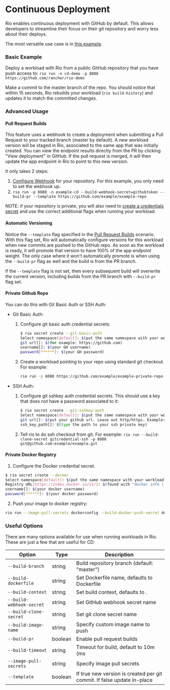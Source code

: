 # Continuous Deployment

Rio enables continuous deployment with GitHub by default.
This allows developers to streamline their focus on their git repository and worry less about their deploys.

The most versatile use case is in [this example](#pull-request-builds).


### Basic Example
Deploy a workload with Rio from a public GitHub repository that you have push access to:
`rio run -n cd-demo -p 8080 https://github.com/rancher/rio-demo`

Make a commit to the master branch of the repo. 
You should notice that within 15 seconds, Rio rebuilds your workload (`rio build-history`) and updates it to match the committed changes.


### Advanced Usage
#### Pull Request Builds
This feature uses a webhook to create a deployment when submitting a Pull Request to your tracked branch (master by default).
A new workload version will be staged in Rio, associated to the same app that was initially created. 
You can view the endpoint results directly from the PR by clicking "View deployment" in GitHub. 
If the pull request is merged, it will then update the app endpoint in Rio to point to this new version.

It only takes 2 steps:

1. [Configure Webhook](./webhooks.md) for your repository. For this example, you only need to set the webhook up.
2. `rio run -p 8080 -n example-cd --build-webhook-secret=githubtoken --build-pr --template https://github.com/example/example-repo`

NOTE: if your repository is private, you will also need to [create a credentials secret](#private-github-repo) and use the correct additional flags when running your workload.


#### Automatic Versioning
Notice the `--template` flag specified in the [Pull Request Builds](#pull-request-builds) scenario.
With this flag set, Rio will automatically configure versions for this workload when new commits are pushed to the GitHub repo.
As soon as the workload is ready, it will promote that version to have 100% of the app endpoint weight.
The only case where it won't automatically promote is when using the `--build-pr` flag as well and the build is from the PR branch.

If the `--template` flag is not set, then every subsequent build will overwrite the current version, including builds from the PR branch with `--build-pr` flag set.


#### Private Github Repo
You can do this with Git Basic Auth or SSH Auth:
- Git Basic Auth:
    1. Configure git basic auth credential secrets:
    
        ```bash
        $ rio secret create --git-basic-auth
        Select namespace[default]: $(put the same namespace with your workload)
        git url[]: $(for example: https://github.com)
        username[]: $(your GH username)
        password[******]: $(your GH password)
        ```
       
    2. Create a workload pointing to your repo using standard git checkout. For example:
        
        ```bash
        rio run -p 8080 https://github.com/example/example-private-repo
       ```
       
- SSH Auth:
    1. Configure git sshkey auth credential secrets. This should use a key that does not have a password associated to it:
       
        ```bash
        $ rio secret create --git-sshkey-auth
        Select namespace[default]: $(put the same namespace with your workload)
        git url[]: $(put your github url. Leave out http/https. Example: github.com)
        ssh_key_path[]: $(type the path to your ssh private key)
        ```
       
    2. Tell rio to do ssh checkout from git. For example:
        `rio run --build-clone-secret gitcredential-ssh -p 8080 git@github.com:example/example.git`


#### Private Docker Registry
1. Configure the Docker credential secret.

```bash
$ rio secret create --docker
Select namespace[default]: $(put the same namespace with your workload)
Registry URL[https://index.docker.io/v1/]: $(found with "docker info | grep Registry")
username[]: $(your docker username)
password[******]: $(your docker password)
```

2. Push your image to docker registry:

```bash
rio run --image-pull-secrets dockerconfig --build-docker-push-secret dockerconfig -p 8080 --build-registry index.docker.io --build-image-name $username/repo https://github.com/example/example.git
```


### Useful Options
There are many options available for use when running workloads in Rio. These are just a few that are useful for CD:

| Option | Type | Description |
|------|----| -------------|
| `--build-branch` | string | Build repository branch (default: "master") | 
| `--build-dockerfile` | string | Set Dockerfile name, defaults to Dockerfile |
| `--build-context` | string | Set build context, defaults to . |
| `--build-webhook-secret` | string | Set GitHub webhook secret name |
| `--build-clone-secret` | string | Set git clone secret name |
| `--build-image-name` | string | Specify custom image name to push |
| `--build-pr` | boolean | Enable pull request builds |
| `--build-timeout` | string | Timeout for build, default to 10m (ms|s|m|h) |
| `--image-pull-secrets` | string | Specify image pull secrets |
| `--template` | boolean | If true new version is created per git commit. If false update in-place |
